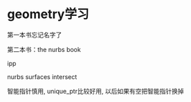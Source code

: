 # geometry学习

第一本书忘记名字了

第二本书：the nurbs book

ipp

nurbs surfaces intersect

智能指针慎用, unique_ptr比较好用, 以后如果有空把智能指针换掉
